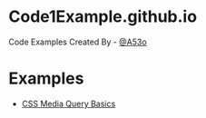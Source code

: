 # Code1Example.github.io

Code Examples Created By - [@A53o](https://github.com/A53o)

# Examples

- [CSS Media Query Basics](/mediaquerys)
